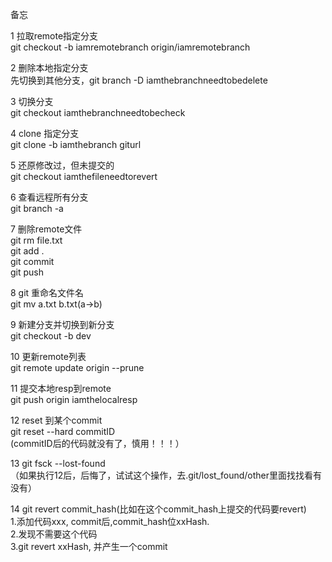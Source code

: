 备忘  

1 拉取remote指定分支  
git checkout -b iamremotebranch origin/iamremotebranch  

2 删除本地指定分支  
先切换到其他分支，git branch -D iamthebranchneedtobedelete  

3 切换分支  
git checkout iamthebranchneedtobecheck  

4 clone 指定分支  
git clone -b iamthebranch giturl  

5 还原修改过，但未提交的  
git checkout iamthefileneedtorevert

6 查看远程所有分支  
git branch -a  

7 删除remote文件  
git rm file.txt  
git add .  
git commit   
git push  

8 git 重命名文件名  
git mv a.txt b.txt(a->b)  

9 新建分支并切换到新分支  
git checkout -b dev  

10 更新remote列表  
git remote update origin --prune  

11 提交本地resp到remote  
git push origin iamthelocalresp   

12 reset 到某个commit  
git reset --hard commitID  
(commitID后的代码就没有了，慎用！！！）  

13 git fsck --lost-found  
（如果执行12后，后悔了，试试这个操作，去.git/lost_found/other里面找找看有没有）  

14 git revert commit_hash(比如在这个commit_hash上提交的代码要revert)  
1.添加代码xxx, commit后,commit_hash位xxHash.  
2.发现不需要这个代码  
3.git revert xxHash, 并产生一个commit  



